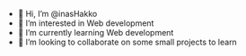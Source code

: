 - 👋 Hi, I’m @inasHakko
- 👀 I’m interested in Web development
- 🌱 I’m currently learning Web development
- 💞️ I’m looking to collaborate on some small projects to learn
<!---
inasHakko/inasHakko is a ✨ special ✨ repository because its `README.md` (this file) appears on your GitHub profile.
You can click the Preview link to take a look at your changes.
--->
